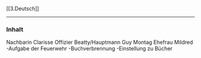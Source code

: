 [[3.Deutsch]]
___
### Inhalt
Nachbarin Clarisse
Offizier Beatty/Hauptmann
Guy Montag
Ehefrau Mildred
-Aufgabe der Feuerwehr
-Buchverbrennung
-Einstellung zu Bücher